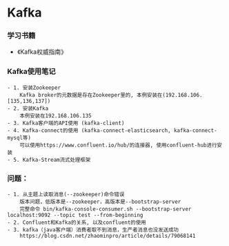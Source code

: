 # Kafka

### 学习书籍
- 《Kafka权威指南》

### Kafka使用笔记
    - 1. 安装Zookeeper
        Kafka broker的元数据是存在Zookeeper里的, 本例安装在(192.168.106.[135,136,137])
    - 2. 安装Kafka
        本例安装在192.168.106.135
    - 3. Kafka客户端的API使用 (kafka-client)
    - 4. Kafka-connect的使用 (kafka-connect-elasticsearch, kafka-connect-mysql等)
        可以使用https://www.confluent.io/hub/的连接器, 使用confluent-hub进行安装
    - 5. Kafka-Stream流式处理框架
    
### 问题：
    - 1. 从主题上读取消息(--zookeeper)命令错误
        版本问题，低版本是--zookeeper，高版本是--bootstrap-server
        完整命令 bin/kafka-console-consumer.sh --bootstrap-server localhost:9092 --topic test --from-beginning
    - 2. Confluent和Kafka的关系, 以及confluent的使用
    - 3. kafka（java客户端）消费者取不到消息，生产者消息也没发送成功
        https://blog.csdn.net/zhaominpro/article/details/79068141
    
